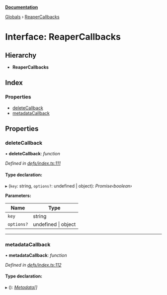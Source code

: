 **[Documentation](../README.md)**

[Globals](../README.md) › [ReaperCallbacks](reapercallbacks.md)

# Interface: ReaperCallbacks

## Hierarchy

* **ReaperCallbacks**

## Index

### Properties

* [deleteCallback](reapercallbacks.md#deletecallback)
* [metadataCallback](reapercallbacks.md#metadatacallback)

## Properties

###  deleteCallback

• **deleteCallback**: *function*

*Defined in [defs/index.ts:111](https://github.com/badbatch/cachemap/blob/cb2a149/packages/core/src/defs/index.ts#L111)*

#### Type declaration:

▸ (`key`: string, `options?`: undefined | object): *Promise‹boolean›*

**Parameters:**

Name | Type |
------ | ------ |
`key` | string |
`options?` | undefined \| object |

___

###  metadataCallback

• **metadataCallback**: *function*

*Defined in [defs/index.ts:112](https://github.com/badbatch/cachemap/blob/cb2a149/packages/core/src/defs/index.ts#L112)*

#### Type declaration:

▸ (): *[Metadata](metadata.md)[]*